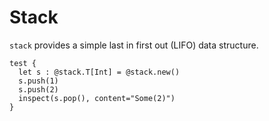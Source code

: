 # Stack

`stack` provides a simple last in first out (LIFO) data structure.

```moonbit
test {
  let s : @stack.T[Int] = @stack.new()
  s.push(1)
  s.push(2)
  inspect(s.pop(), content="Some(2)")
}
```
